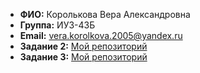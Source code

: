 - **ФИО:** Королькова Вера Александровна 
- **Группа:** ИУ3-43Б  
- **Email:** vera.korolkova.2005@yandex.ru  
- **Задание 2:** [Мой репозиторий](https://github.com/lady-imba/project)  
- **Задание 3:** [Мой репозиторий](https://github.com/lady-imba/heroes-of-iu3)  